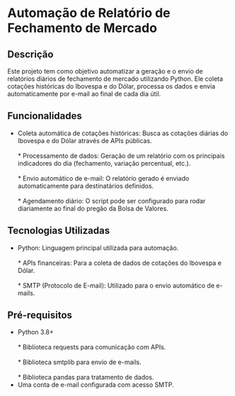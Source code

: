 # Automação de Relatório de Fechamento de Mercado

## Descrição
Este projeto tem como objetivo automatizar a geração e o envio de relatórios diários de fechamento de mercado utilizando Python. Ele coleta cotações históricas do Ibovespa e do Dólar, processa os dados e envia automaticamente por e-mail ao final de cada dia útil.

## Funcionalidades

* Coleta automática de cotações históricas: Busca as cotações diárias do Ibovespa e do Dólar através de APIs públicas.</br>
<br> * Processamento de dados: Geração de um relatório com os principais indicadores do dia (fechamento, variação percentual, etc.).</br>
<br> * Envio automático de e-mail: O relatório gerado é enviado automaticamente para destinatários definidos.</br>
<br> * Agendamento diário: O script pode ser configurado para rodar diariamente ao final do pregão da Bolsa de Valores.</br>

## Tecnologias Utilizadas

* Python: Linguagem principal utilizada para automação.</br>
<br> * APIs financeiras: Para a coleta de dados de cotações do Ibovespa e Dólar.</br>
<br> * SMTP (Protocolo de E-mail): Utilizado para o envio automático de e-mails.</br>

## Pré-requisitos

* Python 3.8+</br>
<br> * Biblioteca requests para comunicação com APIs.</br>
<br> * Biblioteca smtplib para envio de e-mails.</br>
<br> * Biblioteca pandas para tratamento de dados.</br>
* Uma conta de e-mail configurada com acesso SMTP.

